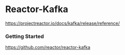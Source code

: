 # Reactor-Kafka

https://projectreactor.io/docs/kafka/release/reference/

### Getting Started

https://github.com/reactor/reactor-kafka
